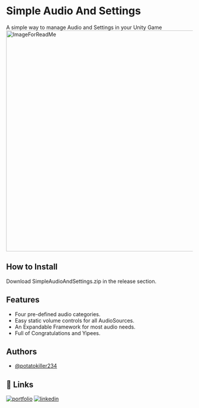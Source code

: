 
# Simple Audio And Settings
A simple way to manage Audio and Settings in your Unity Game
<img width="596" alt="ImageForReadMe" src="https://github.com/potatokiller234/SimpleAudioAndSettings/assets/57806930/52728b9d-80a5-473f-9af1-e4ea73cc35d6">

## How to Install

Download SimpleAudioAndSettings.zip in the release section.


## Features

- Four pre-defined audio categories.
- Easy static volume controls for all AudioSources.
- An Expandable Framework for most audio needs. 
- Full of Congratulations and Yipees.


## Authors

- [@potatokiller234](https://www.github.com/potatokiller234)


## 🔗 Links
[![portfolio](https://img.shields.io/badge/my_portfolio-000?style=for-the-badge&logo=ko-fi&logoColor=green)](https://sites.google.com/view/kurbenstudio)
[![linkedin](https://img.shields.io/badge/linkedin-0A66C2?style=for-the-badge&logo=linkedin&logoColor=white)](https://www.linkedin.com/in/kawika-hodge-521333286)

